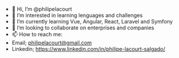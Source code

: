 - 👋 Hi, I’m @philipelacourt
- 👀 I’m interested in learning lenguages and challenges
- 🌱 I’m currently learning Vue, Angular, React, Laravel and Symfony
- 💞️ I’m looking to collaborate on enterprises and companies
- 📫 How to reach me:
- Email; philipelacourt@gmail.com
- Linkedin; https://www.linkedin.com/in/philipe-lacourt-salgado/

<!---
philipelacourt/philipelacourt is a ✨ special ✨ repository because its `README.md` (this file) appears on your GitHub profile.
You can click the Preview link to take a look at your changes.
--->
